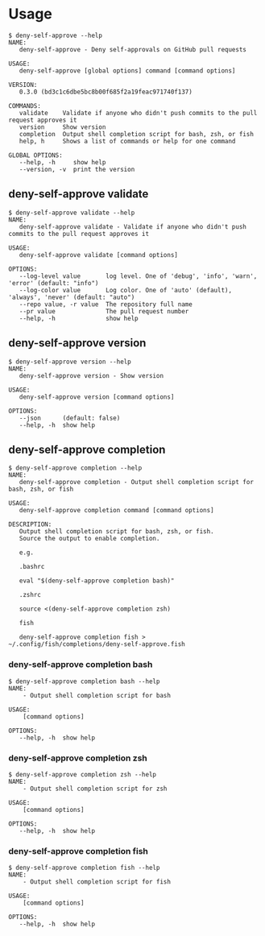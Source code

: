 # Usage

<!-- This is generated by scripts/generate-usage.sh. Don't edit this file directly. -->

```console
$ deny-self-approve --help
NAME:
   deny-self-approve - Deny self-approvals on GitHub pull requests

USAGE:
   deny-self-approve [global options] command [command options]

VERSION:
   0.3.0 (bd3c1c6dbe5bc8b00f685f2a19feac971740f137)

COMMANDS:
   validate    Validate if anyone who didn't push commits to the pull request approves it
   version     Show version
   completion  Output shell completion script for bash, zsh, or fish
   help, h     Shows a list of commands or help for one command

GLOBAL OPTIONS:
   --help, -h     show help
   --version, -v  print the version
```

## deny-self-approve validate

```console
$ deny-self-approve validate --help
NAME:
   deny-self-approve validate - Validate if anyone who didn't push commits to the pull request approves it

USAGE:
   deny-self-approve validate [command options]

OPTIONS:
   --log-level value       log level. One of 'debug', 'info', 'warn', 'error' (default: "info")
   --log-color value       Log color. One of 'auto' (default), 'always', 'never' (default: "auto")
   --repo value, -r value  The repository full name
   --pr value              The pull request number
   --help, -h              show help
```

## deny-self-approve version

```console
$ deny-self-approve version --help
NAME:
   deny-self-approve version - Show version

USAGE:
   deny-self-approve version [command options]

OPTIONS:
   --json      (default: false)
   --help, -h  show help
```

## deny-self-approve completion

```console
$ deny-self-approve completion --help
NAME:
   deny-self-approve completion - Output shell completion script for bash, zsh, or fish

USAGE:
   deny-self-approve completion command [command options]

DESCRIPTION:
   Output shell completion script for bash, zsh, or fish.
   Source the output to enable completion.

   e.g.

   .bashrc

   eval "$(deny-self-approve completion bash)"

   .zshrc

   source <(deny-self-approve completion zsh)

   fish

   deny-self-approve completion fish > ~/.config/fish/completions/deny-self-approve.fish

```

### deny-self-approve completion bash

```console
$ deny-self-approve completion bash --help
NAME:
    - Output shell completion script for bash

USAGE:
    [command options]

OPTIONS:
   --help, -h  show help
```

### deny-self-approve completion zsh

```console
$ deny-self-approve completion zsh --help
NAME:
    - Output shell completion script for zsh

USAGE:
    [command options]

OPTIONS:
   --help, -h  show help
```

### deny-self-approve completion fish

```console
$ deny-self-approve completion fish --help
NAME:
    - Output shell completion script for fish

USAGE:
    [command options]

OPTIONS:
   --help, -h  show help
```
